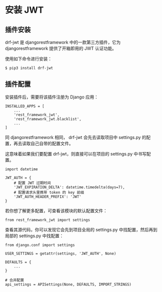 # 安装 JWT

## 插件安装

drf-jwt 是 djangorestframework 中的一款第三方插件，它为 djangorestframework 提供了开箱即用的 JWT 认证功能。

使用如下命令进行安装：

```
$ pip3 install drf-jwt
```

## 插件配置

安装插件后，需要将该插件注册为 Django 应用：

```
INSTALLED_APPS = [
    ...
    'rest_framework_jwt',
    'rest_framework_jwt.blacklist',
    ...
]
```

同 djangorestframework 相同， drf-jwt 会先去读取项目中 settings.py 的配置，再去读取自己自带的配置文件。

这意味着如果我们要配置 drf-jwt，则直接可以在项目的 settings.py 中书写配置。

```
import datetime

JWT_AUTH = {
    # 配置 JWT 过期时间
    'JWT_EXPIRATION_DELTA': datetime.timedelta(days=7),
    # 配置请求头里携带 token 的 key 前缀
    'JWT_AUTH_HEADER_PREFIX': 'JWT'
}
```

若你想了解更多配置，可查看该模块的默认配置文件：

```
from rest_framework_jwt import settings
```

查看其源代码，你可以发现它会先到项目全局的 settings.py 中找配置，然后再到局部的 settings.py 中找配置：

```
from django.conf import settings

USER_SETTINGS = getattr(settings, 'JWT_AUTH', None)

DEFAULTS = {
    ...
}

# 合并配置
api_settings = APISettings(None, DEFAULTS, IMPORT_STRINGS)
```
